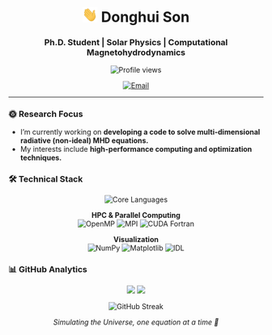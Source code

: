 <h1 align="center">
  <img src="https://raw.githubusercontent.com/ABSphreak/ABSphreak/master/gifs/Hi.gif" width="30px" height="30px">
  Donghui Son
</h1>

<h3 align="center">Ph.D. Student | Solar Physics | Computational Magnetohydrodynamics</h3>

<p align="center">
  <img src="https://komarev.com/ghpvc/?username=donghuison&label=Profile%20views&color=0e75b6&style=flat" alt="Profile views" />
</p>

<div align="center">
  <a href="mailto:dh5243@khu.ac.kr">
    <img src="https://img.shields.io/badge/Email-D14836?style=for-the-badge&logo=gmail&logoColor=white" alt="Email" />
  </a>
</div>

---

### 🌞 Research Focus

- I’m currently working on **developing a code to solve multi-dimensional radiative (non-ideal) MHD equations.**
- My interests include **high-performance computing and optimization techniques.**

### 🛠️ Technical Stack

<p align="center">
  <img src="https://skillicons.dev/icons?i=fortran,c,python,linux" height="40" alt="Core Languages" />
</p>

<p align="center">
  <strong>HPC & Parallel Computing</strong><br>
  <img src="https://img.shields.io/badge/OpenMP-5.2-blue?style=flat-square&logo=openmp" alt="OpenMP" />
  <img src="https://img.shields.io/badge/MPI-3.1-green?style=flat-square" alt="MPI" />
  <img src="https://img.shields.io/badge/CUDA_Fortran-11.0-76B900?style=flat-square&logo=nvidia" alt="CUDA Fortran" />
</p>

<p align="center">
  <strong>Visualization</strong><br>
  <img src="https://img.shields.io/badge/NumPy-013243?style=flat-square&logo=numpy" alt="NumPy" />
  <img src="https://img.shields.io/badge/Matplotlib-11557c?style=flat-square" alt="Matplotlib" />
  <img src="https://img.shields.io/badge/IDL-Interactive_Data_Language-orange?style=flat-square" alt="IDL" />
</p>


### 📊 GitHub Analytics

<p align="center">
  <img height="180em" src="https://github-readme-stats.vercel.app/api?username=donghuison&show_icons=true&theme=tokyonight&include_all_commits=true&count_private=true"/>
  <img height="180em" src="https://github-readme-stats.vercel.app/api/top-langs/?username=donghuison&layout=compact&langs_count=8&theme=tokyonight"/>
</p>

<p align="center">
  <img src="https://github-readme-streak-stats.herokuapp.com/?user=donghuison&theme=tokyonight" alt="GitHub Streak" />
</p>

<p align="center">
  <i>Simulating the Universe, one equation at a time 🌌</i>
</p>
